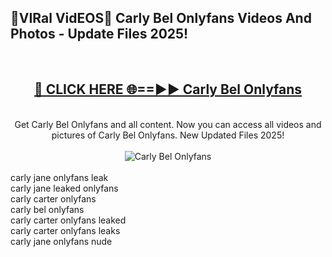 <h2>🔴VIRal VidEOS🔴 Carly Bel Onlyfans Videos And Photos - Update Files 2025!</h2>
<br>
<div align="center">
<h2><a href="https://virallinks.top/odZfE0" rel="nofollow">🔴 CLICK HERE 🌐==►► Carly Bel Onlyfans</a></h2>
<br>
Get Carly Bel Onlyfans and all content. Now you can access all videos and pictures of Carly Bel Onlyfans. New Updated Files 2025!
<br>
<br>
<a href="https://virallinks.top/odZfE0" rel="nofollow" data-target="animated-image.originalLink"><img src="https://i.imgur.com/dJHk4Zq.gif)" alt="Carly Bel Onlyfans" style="max-width: 100%; display: inline-block;" data-target="animated-image.originalImage"></a>
</div>
<br>
carly jane onlyfans leak<br>
carly jane leaked onlyfans<br>
carly carter onlyfans<br>
carly bel onlyfans<br>
carly carter onlyfans leaked<br>
carly carter onlyfans leaks<br>
carly jane onlyfans nude